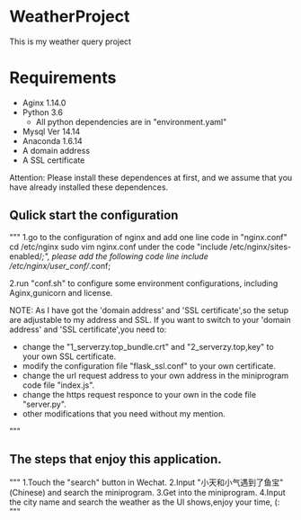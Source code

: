 # WeatherProject
This is my weather query project

# Requirements
- Aginx 1.14.0
- Python 3.6
  - All python dependencies are in "environment.yaml"
- Mysql Ver 14.14
- Anaconda 1.6.14
- A domain address
- A SSL certificate

Attention: Please install these dependences at first, and we assume that you have already installed these dependences.

## Qulick start the configuration
"""
1.go to the configuration of nginx and add one line code in "nginx.conf"
  cd /etc/nginx
  sudo vim nginx.conf
under the code "include /etc/nginx/sites-enabled/*;", please add the following code line
  include /etc/nginx/user_conf/*.conf;

2.run "conf.sh" to configure some environment configurations, including Aginx,gunicorn and license.

NOTE: As I have got the 'domain address' and 'SSL certificate',so the setup are adjustable to my address and SSL.
If you want to switch to your 'domain address' and 'SSL certificate',you need to:
- change the "1_serverzy.top_bundle.crt" and "2_serverzy.top,key" to your own SSL certificate.
- modify the configuration file "flask_ssl.conf" to your own certificate.
- change the url request address to your own address in the miniprogram code file "index.js".
- change the https request responce to your own in the code file "server.py".
- other modifications that you need without my mention.

"""

## The steps that enjoy this application.
"""
1.Touch the "search" button in Wechat.
2.Input "小天和小气遇到了鱼宝"(Chinese) and search the miniprogram.
3.Get into the miniprogram.
4.Input the city name and search the weather as the UI shows,enjoy your time, (:
"""
